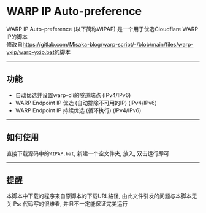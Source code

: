 # WARP IP Auto-preference
WARP IP Auto-preference (以下简称WIPAP) 是一个用于优选Cloudflare WARP IP的脚本	
修改自<https://gitlab.com/Misaka-blog/warp-script/-/blob/main/files/warp-yxip/warp-yxip.bat>的脚本

---

## 功能

 * 自动优选并设置warp-cli的隧道端点 (IPv4/IPv6)
 * WARP Endpoint IP 优选 (自动排除不可用的IP) (IPv4/IPv6)
 * WARP Endpoint IP 持续优选 (循环执行) (IPv4/IPv6)

---

## 如何使用

直接下载源码中的`WIPAP.bat`, 新建一个空文件夹, 放入, 双击运行即可

---

## 提醒

本脚本中下载的程序来自原脚本的下载URL路径, 由此文件引发的问题与本脚本无关	
Ps: 代码写的很难看, 并且不一定能保证完美运行  
